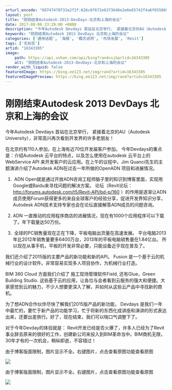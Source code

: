 ```yaml
---
arturl_encode: "68747470733a2f2f:626c6f672e6373646e2e6e65742f4a6f6558696f6e676a696e:2f61727469636c652f64657461696c732f3136333433333035"
layout: post
title: "刚刚结束Autodesk-2013-DevDays-北京和上海的会议"
date: 2017-08-08 23:29:00 +0800
description: "今年Autodesk Devdays 首站在北京举行， 紧接着北京的AU（Autodesk Univ"
keywords: "刚刚结束Autodesk 2013 DevDays 北京和上海的会议"
categories: ['通用话题', '海报', '概念说明', '市场发展', 'Revit']
tags: ['无标签']
artid: "16343305"
image:
    path: https://api.vvhan.com/api/bing?rand=sj&artid=16343305
    alt: "刚刚结束Autodesk-2013-DevDays-北京和上海的会议"
render_with_liquid: false
featuredImage: https://bing.ee123.net/img/rand?artid=16343305
featuredImagePreview: https://bing.ee123.net/img/rand?artid=16343305
---
```


# 刚刚结束Autodesk 2013 DevDays 北京和上海的会议

今年Autodesk Devdays 首站在北京举行， 紧接着北京的AU（Autodesk University），非常高兴再次看到开发界的许多老朋友！

在北京约有110人参加，在上海有近70位开发届客户参加。 今年Devdays的重点是：介绍Autodesk 云平台的特点，以及怎么使用在autodesk 云平台上的WebService API 来开发客户的云应用。在上午的议程中，Jim Quanci先生的主题演讲介绍了Autodesk ADN在过去一年所做的OpenADN 项目和进展情况。

1.  ADN Open就是通过开放ADN咨询工程师脑子里的知识到博客里面，实现用Google或Baidu来寻找问题的解决方案。 论坛（Revit论坛：
<http://forums.autodesk.com/t5/Revit-API/bd-p/160>
）的作用是逐渐让ADN成员使用Forum获得更多的来自全球客户的经验分享，促进开发界知识分享，Autodesk ADN技术支持专家也会在论坛直接解答ADN成员的问题咨询。

2. ADN 一直推动的应用程序商店的进展情况，现在有1000个应用程序可以下载了。年下载量达50万份。

3.  全球的PC销售量现在正在下降，平板电脑出货量在高速发展。 平台电脑2013年比2012年销售量要多6400万台，2013年的平板电脑销售量在1.84亿台。 所以现在从事手机，平板的开发非常必要，只能设备近乎现在普及了。

我们还介绍了2015版的主要产品的新功能和新的API。 Fusion 是一个基于云的机械行业的设计软件。非常容易实现多人项目协作，为机械行业打造。

BIM 360 Cloud 方面我们介绍了 施工现场管理软件Field, 还有Glue，Green Building Studio. 这些基于云的应用，让各位与会者看到云服务的强大和便捷。大家感觉到云的魅力，不少人想要更深入了解，并如何从这些云产品中寻找新的商机。

为了想ADN合作伙伴尽快了解我们2015版产品的新功能， Devdays 是我们一年中最忙的，要忙于新产品的功能学习，忙于将新的东西化成讲座和演讲的形式表达出来，还要出差旅行。好了，现在结束，我们可以喘口气调整下了。

对于今年Devday的体验就是： Revit开发已经是否火爆了，许多人已经为了Revit事业辞去原来的很好的工作，创建新公司来投入到BIM革命当中。BIM商机无限，30年才有的一次机会，稍纵即逝，不容错过！

由于博客版面限制，图片显示不全。右键图片，点击查看原图功能查看原图

![](https://img-blog.csdn.net/20131115182527109?watermark/2/text/aHR0cDovL2Jsb2cuY3Nkbi5uZXQvSm9lWGlvbmdqaW4=/font/5a6L5L2T/fontsize/400/fill/I0JBQkFCMA==/dissolve/70/gravity/Center)

由于博客版面限制，图片显示不全。右键图片，点击查看原图功能查看原图

![](https://img-blog.csdn.net/20131115182730875?watermark/2/text/aHR0cDovL2Jsb2cuY3Nkbi5uZXQvSm9lWGlvbmdqaW4=/font/5a6L5L2T/fontsize/400/fill/I0JBQkFCMA==/dissolve/70/gravity/Center)
